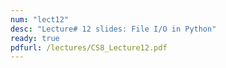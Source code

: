 ```yaml
---
num: "lect12"
desc: "Lecture# 12 slides: File I/O in Python"
ready: true
pdfurl: /lectures/CS8_Lecture12.pdf
---
```


